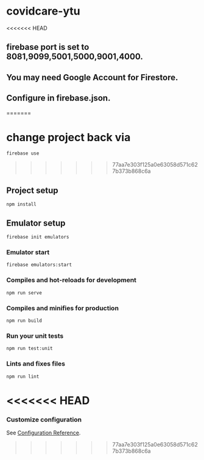 # covidcare-ytu

<<<<<<< HEAD
## firebase port is set to 8081,9099,5001,5000,9001,4000.

## You may need Google Account for Firestore.

## Configure in firebase.json.
=======
# change project back via

```
firebase use
```
>>>>>>> 77aa7e303f125a0e63058d571c627b373b868c6a

## Project setup

```
npm install
```

## Emulator setup

```
firebase init emulators
```

### Emulator start

```
firebase emulators:start
```

### Compiles and hot-reloads for development

```
npm run serve
```

### Compiles and minifies for production

```
npm run build
```

### Run your unit tests

```
npm run test:unit
```

### Lints and fixes files

```
npm run lint
```
<<<<<<< HEAD
=======

### Customize configuration

See [Configuration Reference](https://cli.vuejs.org/config/).
>>>>>>> 77aa7e303f125a0e63058d571c627b373b868c6a
